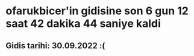 # ofarukbicer'in gidisine son 6 gun 12 saat 42 dakika 44 saniye kaldi

## Gidis tarihi: 30.09.2022 :(
